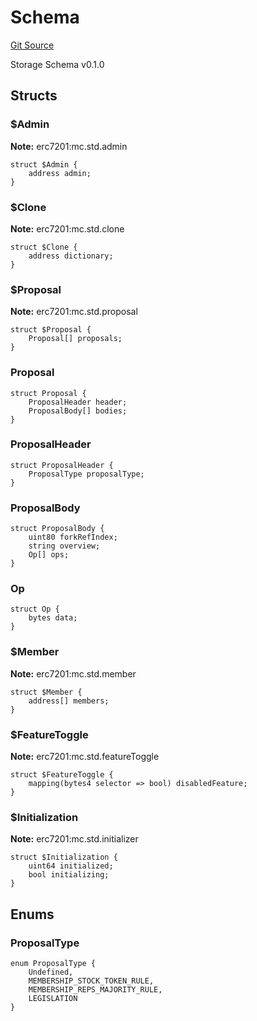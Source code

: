 # Schema
[Git Source](https://github.com/metacontract/mc/blob/main/src/devkit/Flattened.sol)

Storage Schema v0.1.0


## Structs
### $Admin
**Note:**
erc7201:mc.std.admin


```solidity
struct $Admin {
    address admin;
}
```

### $Clone
**Note:**
erc7201:mc.std.clone


```solidity
struct $Clone {
    address dictionary;
}
```

### $Proposal
**Note:**
erc7201:mc.std.proposal


```solidity
struct $Proposal {
    Proposal[] proposals;
}
```

### Proposal

```solidity
struct Proposal {
    ProposalHeader header;
    ProposalBody[] bodies;
}
```

### ProposalHeader

```solidity
struct ProposalHeader {
    ProposalType proposalType;
}
```

### ProposalBody

```solidity
struct ProposalBody {
    uint80 forkRefIndex;
    string overview;
    Op[] ops;
}
```

### Op

```solidity
struct Op {
    bytes data;
}
```

### $Member
**Note:**
erc7201:mc.std.member


```solidity
struct $Member {
    address[] members;
}
```

### $FeatureToggle
**Note:**
erc7201:mc.std.featureToggle


```solidity
struct $FeatureToggle {
    mapping(bytes4 selector => bool) disabledFeature;
}
```

### $Initialization
**Note:**
erc7201:mc.std.initializer


```solidity
struct $Initialization {
    uint64 initialized;
    bool initializing;
}
```

## Enums
### ProposalType

```solidity
enum ProposalType {
    Undefined,
    MEMBERSHIP_STOCK_TOKEN_RULE,
    MEMBERSHIP_REPS_MAJORITY_RULE,
    LEGISLATION
}
```

